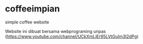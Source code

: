 # coffeeimpian
simple coffee website


Website ini dibuat bersama webprograming unpas
(https://www.youtube.com/channel/UCkXmLjEr95LVtGuIm3l2dPg)
